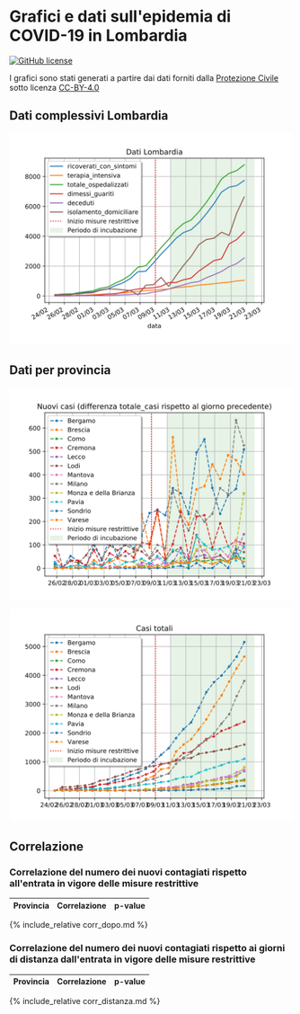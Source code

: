 # Grafici e dati sull'epidemia di COVID-19 in Lombardia
[![GitHub license](https://img.shields.io/badge/License-Creative%20Commons%20Attribution%204.0%20International-blue)](https://github.com/pcm-dpc/COVID-19/blob/master/LICENSE)

I grafici sono stati generati a partire dai dati forniti dalla [Protezione Civile](https://github.com/pcm-dpc/COVID-19) sotto licenza [CC-BY-4.0](https://creativecommons.org/licenses/by/4.0/deed.en)

## Dati complessivi Lombardia
![Dati Lombardia](docs/lombardia.svg)

## Dati per provincia
![Nuovi Contagiati](docs/incrementi.svg)

![Contagiati Totali](docs/totale.svg)

## Correlazione

### Correlazione del numero dei nuovi contagiati rispetto all'entrata in vigore delle misure restrittive
| Provincia | Correlazione |  p-value |
| --- | --- | --- |
{% include_relative corr_dopo.md %}

### Correlazione del numero dei nuovi contagiati rispetto ai giorni di distanza dall'entrata in vigore delle misure restrittive
| Provincia | Correlazione |  p-value |
| --- | --- | --- |
{% include_relative corr_distanza.md %}

